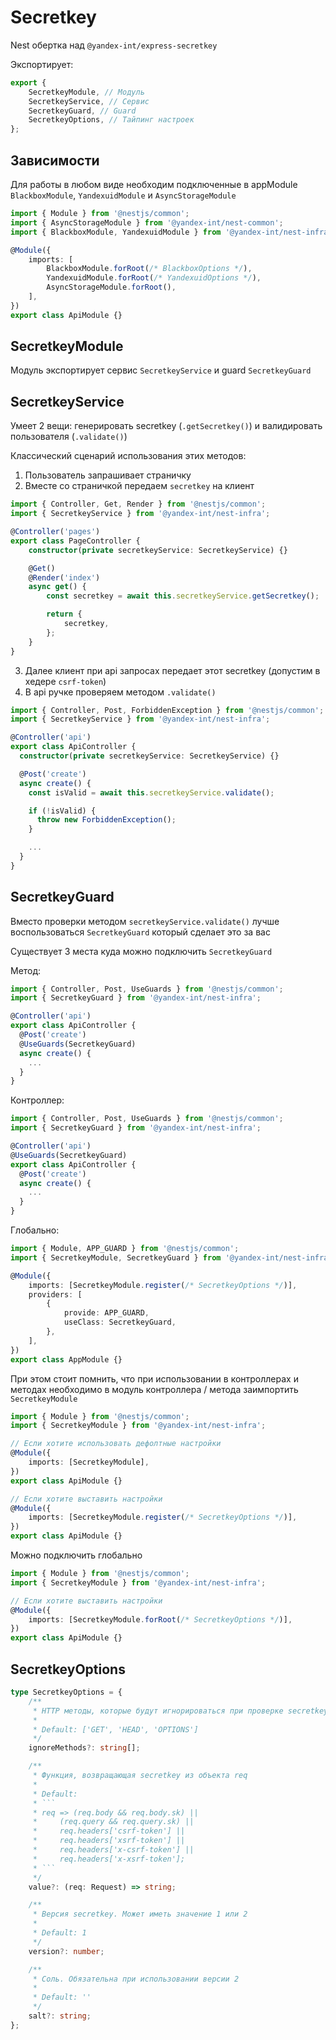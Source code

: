 # Secretkey

Nest обертка над `@yandex-int/express-secretkey`

Экспортирует:

```ts
export {
    SecretkeyModule, // Модуль
    SecretkeyService, // Сервис
    SecretkeyGuard, // Guard
    SecretkeyOptions, // Тайпинг настроек
};
```

## Зависимости

Для работы в любом виде необходим подключенные в appModule `BlackboxModule`, `YandexuidModule` и `AsyncStorageModule`

```ts
import { Module } from '@nestjs/common';
import { AsyncStorageModule } from '@yandex-int/nest-common';
import { BlackboxModule, YandexuidModule } from '@yandex-int/nest-infra';

@Module({
    imports: [
        BlackboxModule.forRoot(/* BlackboxOptions */),
        YandexuidModule.forRoot(/* YandexuidOptions */),
        AsyncStorageModule.forRoot(),
    ],
})
export class ApiModule {}
```

## SecretkeyModule

Модуль экспортирует сервис `SecretkeyService` и guard `SecretkeyGuard`

## SecretkeyService

Умеет 2 вещи: генерировать secretkey (`.getSecretkey()`) и валидировать пользователя (`.validate()`)

Классический сценарий использования этих методов:

1. Пользователь запрашивает страничку
2. Вместе со страничкой передаем `secretkey` на клиент

```ts
import { Controller, Get, Render } from '@nestjs/common';
import { SecretkeyService } from '@yandex-int/nest-infra';

@Controller('pages')
export class PageController {
    constructor(private secretkeyService: SecretkeyService) {}

    @Get()
    @Render('index')
    async get() {
        const secretkey = await this.secretkeyService.getSecretkey();

        return {
            secretkey,
        };
    }
}
```

3. Далее клиент при api запросах передает этот secretkey (допустим в хедере `csrf-token`)
4. В api ручке проверяем методом `.validate()`

```ts
import { Controller, Post, ForbiddenException } from '@nestjs/common';
import { SecretkeyService } from '@yandex-int/nest-infra';

@Controller('api')
export class ApiController {
  constructor(private secretkeyService: SecretkeyService) {}

  @Post('create')
  async create() {
    const isValid = await this.secretkeyService.validate();

    if (!isValid) {
      throw new ForbiddenException();
    }

    ...
  }
}
```

## SecretkeyGuard

Вместо проверки методом `secretkeyService.validate()` лучше воспользоваться `SecretkeyGuard` который сделает это за вас

Существует 3 места куда можно подключить `SecretkeyGuard`

Метод:

```ts
import { Controller, Post, UseGuards } from '@nestjs/common';
import { SecretkeyGuard } from '@yandex-int/nest-infra';

@Controller('api')
export class ApiController {
  @Post('create')
  @UseGuards(SecretkeyGuard)
  async create() {
    ...
  }
}
```

Контроллер:

```ts
import { Controller, Post, UseGuards } from '@nestjs/common';
import { SecretkeyGuard } from '@yandex-int/nest-infra';

@Controller('api')
@UseGuards(SecretkeyGuard)
export class ApiController {
  @Post('create')
  async create() {
    ...
  }
}
```

Глобально:

```ts
import { Module, APP_GUARD } from '@nestjs/common';
import { SecretkeyModule, SecretkeyGuard } from '@yandex-int/nest-infra';

@Module({
    imports: [SecretkeyModule.register(/* SecretkeyOptions */)],
    providers: [
        {
            provide: APP_GUARD,
            useClass: SecretkeyGuard,
        },
    ],
})
export class AppModule {}
```

При этом стоит помнить, что при использовании в контроллерах и методах необходимо в модуль контроллера / метода заимпортить `SecretkeyModule`

```ts
import { Module } from '@nestjs/common';
import { SecretkeyModule } from '@yandex-int/nest-infra';

// Если хотите использовать дефолтные настройки
@Module({
    imports: [SecretkeyModule],
})
export class ApiModule {}

// Если хотите выставить настройки
@Module({
    imports: [SecretkeyModule.register(/* SecretkeyOptions */)],
})
export class ApiModule {}
```

Можно подключить глобально

```ts
import { Module } from '@nestjs/common';
import { SecretkeyModule } from '@yandex-int/nest-infra';

// Если хотите выставить настройки
@Module({
    imports: [SecretkeyModule.forRoot(/* SecretkeyOptions */)],
})
export class ApiModule {}
```

## SecretkeyOptions

````ts
type SecretkeyOptions = {
    /**
     * HTTP методы, которые будут игнорироваться при проверке secretkey
     *
     * Default: ['GET', 'HEAD', 'OPTIONS']
     */
    ignoreMethods?: string[];

    /**
     * Функция, возвращающая secretkey из объекта req
     *
     * Default:
     * ```
     * req => (req.body && req.body.sk) ||
     *     (req.query && req.query.sk) ||
     *     req.headers['csrf-token'] ||
     *     req.headers['xsrf-token'] ||
     *     req.headers['x-csrf-token'] ||
     *     req.headers['x-xsrf-token'];
     * ```
     */
    value?: (req: Request) => string;

    /**
     * Версия secretkey. Может иметь значение 1 или 2
     *
     * Default: 1
     */
    version?: number;

    /**
     * Соль. Обязательна при использовании версии 2
     *
     * Default: ''
     */
    salt?: string;
};
````
